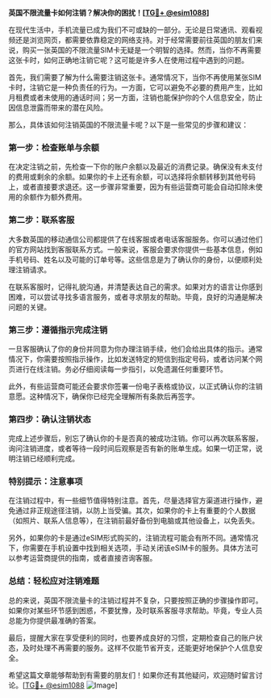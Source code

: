 **英国不限流量卡如何注销？解决你的困扰！[[TG💪+ @esim1088](https://t.me/s/esim1088)]**

在现代生活中，手机流量已成为我们不可或缺的一部分。无论是日常通讯、观看视频还是浏览网页，都需要依靠稳定的网络支持。对于经常需要前往英国的朋友们来说，购买一张英国的不限流量SIM卡无疑是一个明智的选择。然而，当你不再需要这张卡时，如何正确地注销它呢？这可能是许多人在使用过程中遇到的问题。

首先，我们需要了解为什么需要注销这张卡。通常情况下，当你不再使用某张SIM卡时，注销它是一种负责任的行为。一方面，它可以避免不必要的费用产生，比如月租费或者未使用的通话时间；另一方面，注销也能保护你的个人信息安全，防止因信息泄露而带来的潜在风险。

那么，具体该如何注销英国的不限流量卡呢？以下是一些常见的步骤和建议：

### **第一步：检查账单与余额**
在决定注销之前，先检查一下你的账户余额以及最近的消费记录。确保没有未支付的费用或剩余的余额。如果你的卡上还有余额，可以选择将余额转移到其他号码上，或者直接要求退还。这一步骤非常重要，因为有些运营商可能会自动扣除未使用的余额作为额外费用。

### **第二步：联系客服**
大多数英国的移动通信公司都提供了在线客服或者电话客服服务。你可以通过他们的官方网站找到客服联系方式。一般来说，客服会要求你提供一些基本信息，例如手机号码、姓名以及可能的订单号等。这些信息是为了确认你的身份，以便顺利处理注销请求。

在联系客服时，记得礼貌沟通，并清楚表达自己的需求。如果对方的语言让你感到困难，可以尝试寻找多语言服务，或者寻求朋友的帮助。毕竟，良好的沟通是解决问题的关键。

### **第三步：遵循指示完成注销**
一旦客服确认了你的身份并同意为你办理注销手续，他们会给出具体的指示。通常情况下，你需要按照指示操作，比如发送特定的短信到指定号码，或者访问某个网页进行在线注销。务必仔细阅读每一步指引，以免遗漏任何重要环节。

此外，有些运营商可能还会要求你签署一份电子表格或协议，以正式确认你的注销意愿。这种情况下，确保你已经完全理解所有条款后再签字。

### **第四步：确认注销状态**
完成上述步骤后，别忘了确认你的卡是否真的被成功注销。你可以再次联系客服，询问注销进度，或者等待一段时间后观察是否有新的账单生成。如果一切正常，说明注销已经顺利完成。

### **特别提示：注意事项**
在注销过程中，有一些细节值得特别注意。首先，尽量选择官方渠道进行操作，避免通过非正规途径注销，以防上当受骗。其次，如果你的卡上有重要的个人数据（如照片、联系人信息等），在注销前最好备份到电脑或其他设备上，以免丢失。

另外，如果你的卡是通过eSIM形式购买的，注销流程可能会有所不同。通常情况下，你需要在手机设置中找到相关选项，手动关闭该eSIM卡的服务。具体方法可以参考运营商提供的指南，或者直接咨询客服。

### **总结：轻松应对注销难题**
总的来说，英国不限流量卡的注销过程并不复杂，只要按照正确的步骤操作即可。如果你对某些环节感到困惑，不要犹豫，及时联系客服寻求帮助。毕竟，专业人员总能为你提供最准确的答案。

最后，提醒大家在享受便利的同时，也要养成良好的习惯，定期检查自己的账户状态，及时处理不再需要的服务。这样不仅能节省开支，还能更好地保护个人信息安全。

希望这篇文章能够帮助到有需要的朋友们！如果你还有其他疑问，欢迎随时留言讨论。[[TG💪+ @esim1088](https://t.me/s/esim1088) ![Image](https://i.postimg.cc/4NQfJmqS/Snipaste-2025-05-13-00-14-12.png)]